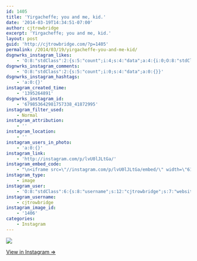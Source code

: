 ```yaml
---
id: 1405
title: 'Yirgacheffe; you and me, kid.'
date: '2014-03-19T14:34:51-07:00'
author: cjtrowbridge
excerpt: 'Yirgacheffe; you and me, kid.'
layout: post
guid: 'http://cjtrowbridge.com/?p=1405'
permalink: /2014/03/19/yirgacheffe-you-and-me-kid/
dsgnwrks_instagram_likes:
    - 'O:8:"stdClass":2:{s:5:"count";i:4;s:4:"data";a:4:{i:0;O:8:"stdClass":4:{s:8:"username";s:5:"ajf16";s:15:"profile_picture";s:85:"https://instagramimages-a.akamaihd.net/profiles/profile_234034506_75sq_1374472459.jpg";s:2:"id";s:9:"234034506";s:9:"full_name";s:13:"Andy Fletcher";}i:1;O:8:"stdClass":4:{s:8:"username";s:7:"tochwat";s:15:"profile_picture";s:108:"https://igcdn-photos-d-a.akamaihd.net/hphotos-ak-xfa1/t51.2885-19/10853162_1569086796660131_1159595740_a.jpg";s:2:"id";s:8:"18897559";s:9:"full_name";s:10:"Tad Ochwat";}i:2;O:8:"stdClass":4:{s:8:"username";s:11:"pilotsidiot";s:15:"profile_picture";s:106:"https://igcdn-photos-b-a.akamaihd.net/hphotos-ak-xaf1/t51.2885-19/10903513_345578715645385_204293058_a.jpg";s:2:"id";s:6:"579157";s:9:"full_name";s:11:"pilotsidiot";}i:3;O:8:"stdClass":4:{s:8:"username";s:13:"eyeseathemoon";s:15:"profile_picture";s:85:"https://instagramimages-a.akamaihd.net/profiles/profile_359992191_75sq_1397101392.jpg";s:2:"id";s:9:"359992191";s:9:"full_name";s:11:"Brett Wenck";}}}'
dsgnwrks_instagram_comments:
    - 'O:8:"stdClass":2:{s:5:"count";i:0;s:4:"data";a:0:{}}'
dsgnwrks_instagram_hashtags:
    - 'a:0:{}'
instagram_created_time:
    - '1395264891'
dsgnwrks_instagram_id:
    - '679853642981757338_41872995'
instagram_filter_used:
    - Normal
instagram_attribution:
    - ''
instagram_location:
    - ''
instagram_users_in_photo:
    - 'a:0:{}'
instagram_link:
    - 'http://instagram.com/p/lvU0lJLtGa/'
instagram_embed_code:
    - "\n<iframe src=\"//instagram.com/p/lvU0lJLtGa/embed/\" width=\"612\" height=\"710\" frameborder=\"0\" scrolling=\"no\" allowtransparency=\"true\"></iframe>\n"
instagram_type:
    - image
instagram_user:
    - 'O:8:"stdClass":6:{s:8:"username";s:12:"cjtrowbridge";s:7:"website";s:0:"";s:15:"profile_picture";s:103:"https://igcdn-photos-f-a.akamaihd.net/hphotos-ak-xpa1/t51.2885-19/925559_452430704897917_67836701_a.jpg";s:9:"full_name";s:13:"CJ Trowbridge";s:3:"bio";s:0:"";s:2:"id";s:8:"41872995";}'
instagram_username:
    - cjtrowbridge
instagram_image_id:
    - '1406'
categories:
    - Instagram
---
```


[![](http://blog.cjtrowbridge.com/wp-content/uploads/2014/03/b685579aaf9211e3b6f212ff6cb531cd_8.jpg)](http://instagram.com/p/lvU0lJLtGa/)

[View in Instagram ⇒](http://instagram.com/p/lvU0lJLtGa/)